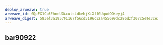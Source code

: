 ```yaml
---
deploy_arweave: true
arweave_id: 0QpFX1Cp5EhneUGAcutsLdbvhjXiXflGUqudOOkeyj4
arweave_digest: 583ef3a195701167f56cd5196c22a455699dc286d2f307c5e8e3ce32882959a4
---
```


## bar90922
